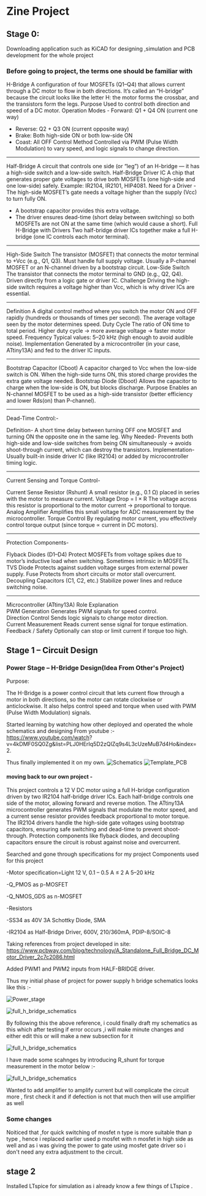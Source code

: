 ﻿# Zine Project
## Stage 0:
Downloading application such as KiCAD for designing ,simulation and PCB development for the whole project
### Before going to project, the terms one should be familiar with

H-Bridge	A configuration of four MOSFETs (Q1–Q4) that allows current through a DC motor to flow in both directions. It’s called an “H-bridge” because the circuit looks like the letter H: the motor forms the crossbar, and the transistors form the legs.
Purpose	Used to control both direction and speed of a DC motor.
Operation Modes	- Forward: Q1 + Q4 ON (current one way)
- Reverse: Q2 + Q3 ON (current opposite way)
- Brake: Both high-side ON or both low-side ON
- Coast: All OFF
Control Method	Controlled via PWM (Pulse Width Modulation) to vary speed, and logic signals to change direction.


------------------------------------------------------

Half-Bridge	A circuit that controls one side (or “leg”) of an H-bridge — it has a high-side switch and a low-side switch.
Half-Bridge Driver IC	A chip that generates proper gate voltages to drive both MOSFETs (one high-side and one low-side) safely. Example: IR2104, IR2101, HIP4081.
Need for a Driver	- The high-side MOSFET’s gate needs a voltage higher than the supply (Vcc) to turn fully ON.
- A bootstrap capacitor provides this extra voltage.
- The driver ensures dead-time (short delay between switching) so both MOSFETs are not ON at the same time (which would cause a short).
Full H-Bridge with Drivers	Two half-bridge driver ICs together make a full H-bridge (one IC controls each motor terminal).


-----------------------------------------------------


High-Side Switch	The transistor (MOSFET) that connects the motor terminal to +Vcc (e.g., Q1, Q3). Must handle full supply voltage. Usually a P-channel MOSFET or an N-channel driven by a bootstrap circuit.
Low-Side Switch	The transistor that connects the motor terminal to GND (e.g., Q2, Q4). Driven directly from a logic gate or driver IC.
Challenge	Driving the high-side switch requires a voltage higher than Vcc, which is why driver ICs are essential.



-----------------------------------------------------------------


Definition	A digital control method where you switch the motor ON and OFF rapidly (hundreds or thousands of times per second). The average voltage seen by the motor determines speed.
Duty Cycle	The ratio of ON time to total period. Higher duty cycle → more average voltage → faster motor speed.
Frequency	Typical values: 5–20 kHz (high enough to avoid audible noise).
Implementation	Generated by a microcontroller (in your case, ATtiny13A) and fed to the driver IC inputs.



--------------------------------------------------------------------------


Bootstrap Capacitor (Cboot)	A capacitor charged to Vcc when the low-side switch is ON. When the high-side turns ON, this stored charge provides the extra gate voltage needed.
Bootstrap Diode (Dboot)	Allows the capacitor to charge when the low-side is ON, but blocks discharge.
Purpose	Enables an N-channel MOSFET to be used as a high-side transistor (better efficiency and lower Rds(on) than P-channel).


----------------------------------------------------------------------------


Dead-Time Control:-


Definition-	A short time delay between turning OFF one MOSFET and turning ON the opposite one in the same leg.
Why Needed-	Prevents both high-side and low-side switches from being ON simultaneously → avoids shoot-through current, which can destroy the transistors.
Implementation-	Usually built-in inside driver IC (like IR2104) or added by microcontroller timing logic.


---------------------------------------------------------------------------


Current Sensing and Torque Control-


Current Sense Resistor (Rshunt)	A small resistor (e.g., 0.1 Ω) placed in series with the motor to measure current.
Voltage Drop = I × R	The voltage across this resistor is proportional to the motor current → proportional to torque.
Analog Amplifier	Amplifies this small voltage for ADC measurement by the microcontroller.
Torque Control	By regulating motor current, you effectively control torque output (since torque ∝ current in DC motors).



--------------------------------------------------------------------------------



Protection Components-


Flyback Diodes (D1–D4)	Protect MOSFETs from voltage spikes due to motor’s inductive load when switching. Sometimes intrinsic in MOSFETs.
TVS Diode	Protects against sudden voltage surges from external power supply.
Fuse	Protects from short circuits or motor stall overcurrent.
Decoupling Capacitors (C1, C2, etc.)	Stabilize power lines and reduce switching noise.


-------------------------------------------------------------------------------------


Microcontroller (ATtiny13A)
Role	Explanation         
PWM Generation	Generates PWM signals for speed control.    
Direction Control	Sends logic signals to change motor direction.    
Current Measurement	Reads current sense signal for torque estimation.          
Feedback / Safety	Optionally can stop or limit current if torque too high.        

## Stage 1 – Circuit Design

### Power Stage – H-Bridge Design(Idea From Other's Project)

Purpose:

The H-Bridge is a power control circuit that lets current flow through a motor in both directions, so the motor can rotate clockwise or anticlockwise.
It also helps control speed and torque when used with PWM (Pulse Width Modulation) signals.


Started learning by watching how other deployed and operated the whole schematics and designing
From youtube :- https://www.youtube.com/watch?  v=4kDMF0SQ0Zg&list=PLJ0HErIq5D2zQIZq9s4L3cUzeMuB7d4Ho&index=2.   

Thus finally implemented it on my own.
![Schematics](https://github.com/Aakash4096/AnalogMotorTorqueControl/raw/main/assets/H_bridge_schematics.png)
![Template_PCB](https://github.com/Aakash4096/AnalogMotorTorqueControl/raw/main/assets/template_pcb.png)


#### moving back to our own project -


This project controls a 12 V DC motor using a full H-bridge configuration driven by two IR2104 half-bridge driver ICs.
Each half-bridge controls one side of the motor, allowing forward and reverse motion.
The ATtiny13A microcontroller generates PWM signals that modulate the motor speed, and a current sense resistor provides feedback proportional to motor torque.
The IR2104 drivers handle the high-side gate voltages using bootstrap capacitors, ensuring safe switching and dead-time to prevent shoot-through.
Protection components like flyback diodes, and decoupling capacitors ensure the circuit is robust against noise and overcurrent.



Searched and gone through specifications for my project 
Components used for this project  


-Motor specification=Light
12 V, 0.1 – 0.5 A
≤ 2 A
5–20 kHz

-Q_PMOS as p-MOSFET


-Q_NMOS_GDS as n-MOSFET


-Resistors


-SS34 as 40V 3A Schottky Diode, SMA


-IR2104 as Half-Bridge Driver, 600V, 210/360mA, PDIP-8/SOIC-8

Taking references from project developed in site:
https://www.pcbway.com/blog/technology/A_Standalone_Full_Bridge_DC_Motor_Driver_2c7c2086.html

Added PWM1 and PWM2 inputs from HALF-BRIDGE driver.

Thus my initial phase of project for power supply h bridge schematics looks like this :-

![Power_stage](https://github.com/Aakash4096/AnalogMotorTorqueControl/raw/main/assets/Power_stage_schematics.png)




![full_h_bridge_schematics](https://github.com/Aakash4096/AnalogMotorTorqueControl/raw/main/assets/Final_Schematics_Full_h-bridge.png)


By following this the above reference, i could finally draft my schematics as this which after testing if error occurs ,i will make minute changes and either edit this or will make a new subsection for it




![full_h_bridge_schematics](https://github.com/Aakash4096/AnalogMotorTorqueControl/raw/main/assets/Minor_Adjustment.png)





I have made some scahnges by introducing R_shunt for torque measurement in the motor below :- 



![full_h_bridge_schematics](https://github.com/Aakash4096/AnalogMotorTorqueControl/raw/main/assets/addedTorqueSensor.png)



Wanted to add amplifier to amplify current but will complicate the circuit more , first check it and if defection is not that much then will use amplifier as well 


### Some changes 

Noiticed that ,for quick switching of mosfet n type is more suitable than p type , hence i replaced earlier used p mosfet with n mosfet in high side as well and as i was giving the power to  gate using mosfet gate driver so i don't need any extra adjustment to the circuit.


## stage 2
Installed LTspice for simulation as i already know a few things of LTspice .



